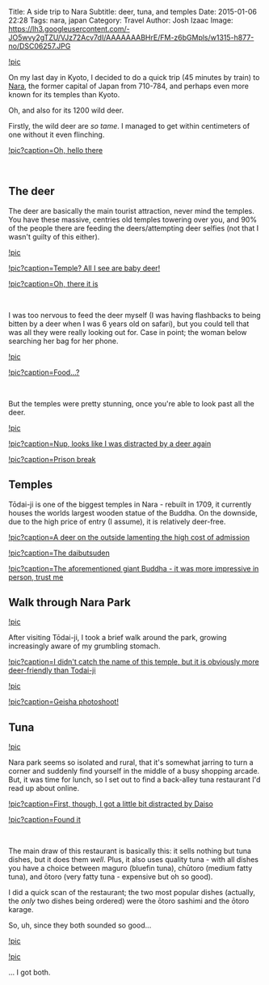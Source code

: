 Title: A side trip to Nara
Subtitle: deer, tuna, and temples
Date: 2015-01-06 22:28
Tags: nara, japan
Category: Travel
Author: Josh Izaac
Image: https://lh3.googleusercontent.com/-JO5wvy2gTZU/VJz72Acv7dI/AAAAAAABHrE/FM-z6bGMpls/w1315-h877-no/DSC06257.JPG

[!pic](https://lh3.googleusercontent.com/-JO5wvy2gTZU/VJz72Acv7dI/AAAAAAABHrE/FM-z6bGMpls/w1315-h877-no/DSC06257.JPG)

<!-- BEGIN_PELICAN_SUMMARY -->

On my last day in Kyoto, I decided to do a quick trip (45 minutes by train) to [Nara](http://en.wikipedia.org/wiki/Nara,_Nara), the former capital of Japan from 710-784, and perhaps even more known for its temples than Kyoto.

Oh, and also for its 1200 wild deer.

<!-- END_PELICAN_SUMMARY -->

Firstly, the wild deer are *so tame*. I managed to get within centimeters of one without it even flinching.

[!pic?caption=Oh, hello there](https://lh6.googleusercontent.com/-K1o0aDJqyTQ/VJz75mEUv0I/AAAAAAABHrk/xOM_dCiu9-4/w1315-h877-no/DSC06261.JPG)

<br>

## The deer

The deer are basically the main tourist attraction, never mind the temples. You have these massive, centries old temples towering over you, and 90% of the people there are feeding the deers/attempting deer selfies (not that I wasn't guilty of this either).

[!pic](https://lh3.googleusercontent.com/-Z0j3zLkfCWw/VJz8KYsCm-I/AAAAAAABHt0/xe8EKqthdyM/w1315-h877-no/DSC06288.JPG)

[!pic?caption=Temple&#63; All I see are baby deer&#33;](https://lh3.googleusercontent.com/-t-LgRBFp-GI/VJz8OptVRTI/AAAAAAABHuc/LICDC1HjFEs/w1315-h877-no/DSC06293.JPG)

[!pic?caption=Oh, there it is](https://lh6.googleusercontent.com/-iTrnPIHRiIo/VJz8PbgTCSI/AAAAAAABHuk/BsbEGVDkNvs/w1315-h877-no/DSC06295.JPG)

<br>

I was too nervous to feed the deer myself (I was having flashbacks to being bitten by a deer when I was 6 years old on safari), but you could tell that was all they were really looking out for. Case in point; the woman below searching her bag for her phone.

[!pic](https://lh6.googleusercontent.com/-TXwjeTpRKCk/VJz8UPxc1tI/AAAAAAABHvM/DerEfDykiPc/w1315-h877-no/DSC06301.JPG)

[!pic?caption=Food...&#63;](https://lh3.googleusercontent.com/-WylDin-3ke0/VJz8WiJTkHI/AAAAAAABHvk/mxRf-w5BoJo/w1315-h877-no/DSC06304.JPG)

<br>

But the temples were pretty stunning, once you're able to look past all the deer.

[!pic](https://lh5.googleusercontent.com/-A_vfB_YBoPc/VJz8bw2cxnI/AAAAAAABHwM/tW0WsgLW47I/w1315-h877-no/DSC06313.JPG)

[!pic?caption=Nup, looks like I was distracted by a deer again](https://lh3.googleusercontent.com/-jbs1fiiQ7RA/VJz8gW0oyrI/AAAAAAABHws/uaIbyUC9kc4/w1315-h877-no/DSC06317.JPG)

[!pic?caption=Prison break](https://lh6.googleusercontent.com/-L-M8EtTXDXw/VJz8kaCbvUI/AAAAAAABHxM/HOVyRNIESqY/w1315-h877-no/DSC06323.JPG)

## Temples

Tōdai-ji is one of the biggest temples in Nara - rebuilt in 1709, it currently houses the worlds largest wooden statue of the Buddha. On the downside, due to the high price of entry (I assume), it is relatively deer-free.

[!pic?caption=A deer on the outside lamenting the high cost of admission](https://lh6.googleusercontent.com/-XNOmN0HrH5I/VJz8mtkyjXI/AAAAAAABHxk/AV_oZ-XofGE/w1315-h877-no/DSC06327.JPG)

[!pic?caption=The daibutsuden](https://lh6.googleusercontent.com/-Jawl6c3frcM/VJz8nk_61lI/AAAAAAABHxs/33muf7WqjWA/w1315-h877-no/DSC06329.JPG)

[!pic?caption=The aforementioned giant Buddha - it was more impressive in person, trust me](https://lh4.googleusercontent.com/-Kbtvqql5RZc/VJz8rbjnTJI/AAAAAAABHyM/_x34JtDcA60/w1315-h877-no/DSC06337.JPG)

## Walk through Nara Park

[!pic](https://lh4.googleusercontent.com/-vQOQ6Eoww3g/VJz8tWylTlI/AAAAAAABHyc/qGz4wDfkwIA/w1315-h877-no/DSC06341.JPG)

After visiting Tōdai-ji, I took a brief walk around the park, growing increasingly aware of my grumbling stomach.

[!pic?caption=I didn't catch the name of this temple, but it is obviously more deer-friendly than Todai-ji](https://lh6.googleusercontent.com/-BNL4hdBF96I/VJz8uRxbhBI/AAAAAAABHyk/t9PAvX2Rd78/w1315-h877-no/DSC06343.JPG)

[!pic](https://lh4.googleusercontent.com/-vCh48UjcLqM/VJz85PgEAdI/AAAAAAABHz0/riazcfAK48s/w1315-h877-no/DSC06359.JPG)

[!pic?caption=Geisha photoshoot&#33;](https://lh4.googleusercontent.com/-Qec-TApmchc/VJz887a_esI/AAAAAAABH0U/cgtyOwWK8MI/w1315-h877-no/DSC06367.JPG)

## Tuna

[!pic](https://lh6.googleusercontent.com/-0S4Vw5fGv0M/VJz9A7H_dCI/AAAAAAABH08/1_deyo3SB2Q/w1315-h877-no/DSC06377.JPG)

Nara park seems so isolated and rural, that it's somewhat jarring to turn a corner and suddenly find yourself in the middle of a busy shopping arcade. But, it was time for lunch, so I set out to find a back-alley tuna restaurant I'd read up about online.

[!pic?caption=First, though, I got a little bit distracted by Daiso](https://lh3.googleusercontent.com/-zFqgAZhrjmU/VJz9BkJZLVI/AAAAAAABH1E/TrP3jduTt_A/w1315-h877-no/DSC06378.JPG)

[!pic?caption=Found it](https://lh6.googleusercontent.com/-4NR4vz3JE1I/VJz9J6TpHAI/AAAAAAABH2s/sySGUfDafJo/w1315-h877-no/DSC06392.JPG)

<br>

The main draw of this restaurant is basically this: it sells nothing but tuna dishes, but it does them *well*. Plus, it also uses quality tuna - with all dishes you have a choice between maguro (bluefin tuna), chūtoro (medium fatty tuna), and ōtoro (very fatty tuna - expensive but oh so good).

I did a quick scan of the restaurant; the two most popular dishes (actually, the *only* two dishes being ordered) were the ōtoro sashimi and the ōtoro karage.

So, uh, since they both sounded so good...

[!pic](https://lh6.googleusercontent.com/--ySTWiGFJOo/VJz9GEH4BJI/AAAAAAABH18/9S0n32IKjYk/w1315-h877-no/DSC06385.JPG)

[!pic](https://lh5.googleusercontent.com/-wOOcObTXZFI/VJz9ICdfkII/AAAAAAABH2Y/E9K5YuNN_BY/w1315-h877-no/DSC06388.JPG)

... I got both.


